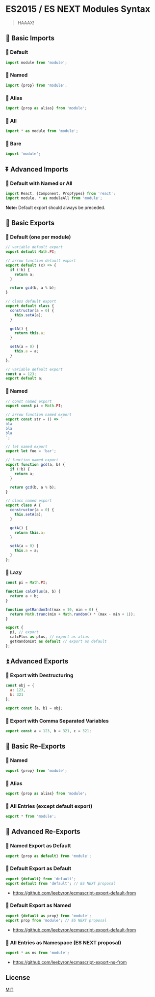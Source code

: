 # ES2015 / ES NEXT Modules Syntax

> HAAAX!

## :arrow_down_small: Basic Imports

### :beginner: Default

```javascript
import module from 'module';
```

### :beginner: Named

```javascript
import {prop} from 'module';
```

### :beginner: Alias

```javascript
import {prop as alias} from 'module';
```

### :beginner: All

```javascript
import * as module from 'module';
```

### :beginner: Bare

```javascript
import 'module';
```

## :arrow_double_down: Advanced Imports

### :beginner: Default with Named or All

```javascript
import React, {Component, PropTypes} from 'react';
import module, * as moduleAll from 'module';
```

**Note:** Default export should always be preceded.

## :arrow_up_small: Basic Exports

### :beginner: Default (one per module)

```javascript
// variable default export
export default Math.PI;

// arrow function default export
export default (x) => {
  if (!b) {
    return a;
  }

  return gcd(b, a % b);
}

// class default export
export default class {
  constructor(a = 0) {
    this.setA(a);
  }

  getA() {
    return this.a;
  }

  setA(a = 0) {
    this.a = a;
  }
};

// variable default export
const a = 123;
export default a;
```

### :beginner: Named

```javascript
// const named export
export const pi = Math.PI;

// arrow function named export
export const str = () => `
bla
bla
bla
`;

// let named export
export let foo = 'bar';

// function named export
export function gcd(a, b) {
  if (!b) {
    return a;
  }

  return gcd(b, a % b);
}

// class named export
export class A {
  constructor(a = 0) {
    this.setA(a);
  }

  getA() {
    return this.a;
  }

  setA(a = 0) {
    this.a = a;
  }
};
```

### :beginner: Lazy

```javascript
const pi = Math.PI;

function calcPlus(a, b) {
  return a + b;
}

function getRandomInt(max = 10, min = 0) {
  return Math.trunc(min + Math.random() * (max - min + 1));
}

export {
  pi, // export
  calcPlus as plus, // export as alias
  getRandomInt as default // export as default
};
```

## :arrow_double_up: Advanced Exports

### :beginner: Export with Destructuring

```javascript
const obj = {
  a: 123,
  b: 321
};

export const {a, b} = obj;
```

### :beginner: Export with Comma Separated Variables

```javascript
export const a = 123, b = 321, c = 321;
```

## :repeat: Basic Re-Exports

### :beginner: Named

```javascript
export {prop} from 'module';
```

### :beginner: Alias

``` javascript
export {prop as alias} from 'module';
```

### :beginner: All Entries (except default export)

```javascript
export * from 'module';
```

## :twisted_rightwards_arrows: Advanced Re-Exports

### :beginner: Named Export as Default

```javascript
export {prop as default} from 'module';
```

### :beginner: Default Export as Default

```javascript
export {default} from 'default';
export default from 'default'; // ES NEXT proposal
```

* https://github.com/leebyron/ecmascript-export-default-from

### :beginner: Default Export as Named

```javascript
export {default as prop} from 'module';
export prop from 'module'; // ES NEXT proposal
```

* https://github.com/leebyron/ecmascript-export-default-from

### :beginner: All Entries as Namespace (ES NEXT proposal)

```javascript
export * as ns from 'module';
```

* https://github.com/leebyron/ecmascript-export-ns-from

## License

[MIT](http://preco.mit-license.org/)
